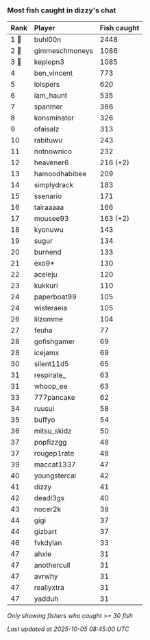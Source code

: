 ### Most fish caught in dizzy's chat

| Rank  | Player         | Fish caught |
|:------|:---------------|:------------|
| 1 🥇  | buhl00n        | 2448        |
| 2 🥈  | gimmeschmoneys | 1086        |
| 3 🥉  | keplepn3       | 1085        |
| 4     | ben_vincent    | 773         |
| 5     | lolspers       | 620         |
| 6     | iam_haunt      | 535         |
| 7     | spanmer        | 366         |
| 8     | konsminator    | 326         |
| 9     | ofaisalz       | 313         |
| 10    | rabituwu       | 243         |
| 11    | notnownico     | 232         |
| 12    | heavener6      | 216 (+2)    |
| 13    | hamoodhabibee  | 209         |
| 14    | simplydrack    | 183         |
| 15    | ssenario       | 171         |
| 16    | tairaaaaa      | 166         |
| 17    | mousee93       | 163 (+2)    |
| 18    | kyonuwu        | 143         |
| 19    | sugur          | 134         |
| 20    | burnend        | 133         |
| 21    | exo9*          | 130         |
| 22    | aceleju        | 120         |
| 23    | kukkuri        | 110         |
| 24    | paperboat99    | 105         |
| 24    | wisteraeia     | 105         |
| 26    | lilzomme       | 104         |
| 27    | feuha          | 77          |
| 28    | gofishgamer    | 69          |
| 28    | icejamx        | 69          |
| 30    | silent11d5     | 65          |
| 31    | respirate_     | 63          |
| 31    | whoop_ee       | 63          |
| 33    | 777pancake     | 62          |
| 34    | ruusui         | 58          |
| 35    | buffyo         | 54          |
| 36    | mitsu_skidz    | 50          |
| 37    | popfizzgg      | 48          |
| 37    | rougep1rate    | 48          |
| 39    | maccat1337     | 47          |
| 40    | youngstercal   | 42          |
| 41    | dizzy          | 41          |
| 42    | deadl3gs       | 40          |
| 43    | nocer2k        | 38          |
| 44    | gigi           | 37          |
| 44    | gizbart        | 37          |
| 46    | fvkdylan       | 33          |
| 47    | ahxle          | 31          |
| 47    | anothercull    | 31          |
| 47    | avrwhy         | 31          |
| 47    | reallyxtra     | 31          |
| 47    | yadduh         | 31          |

_Only showing fishers who caught >= 30 fish_

_Last updated at 2025-10-05 08:45:00 UTC_